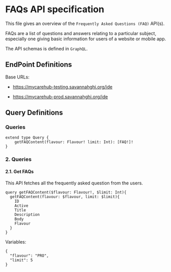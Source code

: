 # FAQs API specification

This file gives an overview of the `Frequently Asked Questions (FAQ)` API(s).

FAQs are a list of questions and answers relating to a particular subject, especially one giving basic information for users of a website or mobile app.

The API schemas is defined in `GraphQL`.

## EndPoint Definitions

Base URLs:
- https://mycarehub-testing.savannahghi.org/ide

- https://mycarehub-prod.savannahghi.org/ide


## Query Definitions

### Queries
```
extend type Query {
    getFAQContent(flavour: Flavour! limit: Int): [FAQ!]!
}
```

### 2. Queries
#### 2.1. Get FAQs
This API fetches all the frequently asked question from the users.
```
query getFAQContent($flavour: Flavour!, $limit: Int){
  getFAQContent(flavour: $flavour, limit: $limit){
    ID
    Active
    Title
    Description
    Body
    Flavour
  }
}
```

Variables:
```
{
  "flavour": "PRO",
  "limit": 5
}
```
